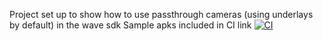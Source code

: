 Project set up to show how to use passthrough cameras (using underlays by default) in the wave sdk
Sample apks included in CI link
[![CI](https://github.com/hardcoded2/WavePassthroughOverlayExample/actions/workflows/ci.yml/badge.svg)](https://github.com/hardcoded2/WavePassthroughOverlayExample/actions/workflows/ci.yml)